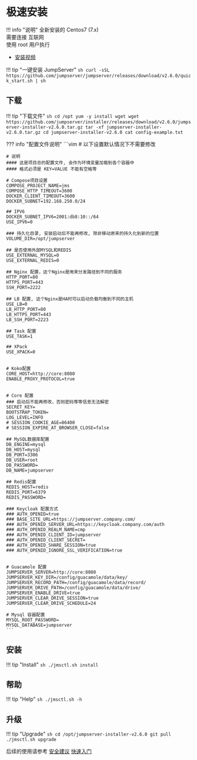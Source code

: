 # 极速安装

!!! info "说明"
    全新安装的 Centos7 (7.x)  
    需要连接 互联网  
    使用 root 用户执行  

- [安装视频](https://www.bilibili.com/video/bv19a4y1i7i9)

!!! tip "一键安装 JumpServer"
    ```sh
    curl -sSL https://github.com/jumpserver/jumpserver/releases/download/v2.6.0/quick_start.sh | sh
    ```

## 下载

!!! tip "下载文件"
    ```sh
    cd /opt
    yum -y install wget
    wget https://github.com/jumpserver/installer/releases/download/v2.6.0/jumpserver-installer-v2.6.0.tar.gz
    tar -xf jumpserver-installer-v2.6.0.tar.gz
    cd jumpserver-installer-v2.6.0
    cat config-example.txt
    ```

??? info "配置文件说明"
    ```vim
    # 以下设置默认情况下不需要修改

    # 说明
    #### 这是项目总的配置文件, 会作为环境变量加载到各个容器中
    #### 格式必须是 KEY=VALUE 不能有空格等

    # Compose项目设置
    COMPOSE_PROJECT_NAME=jms
    COMPOSE_HTTP_TIMEOUT=3600
    DOCKER_CLIENT_TIMEOUT=3600
    DOCKER_SUBNET=192.168.250.0/24

    ## IPV6
    DOCKER_SUBNET_IPV6=2001:db8:10::/64
    USE_IPV6=0

    ### 持久化目录, 安装启动后不能再修改, 除非移动原来的持久化到新的位置
    VOLUME_DIR=/opt/jumpserver

    ## 是否使用外部MYSQL和REDIS
    USE_EXTERNAL_MYSQL=0
    USE_EXTERNAL_REDIS=0

    ## Nginx 配置，这个Nginx是用来分发路径到不同的服务
    HTTP_PORT=80
    HTTPS_PORT=443
    SSH_PORT=2222

    ## LB 配置, 这个Nginx是HA时可以启动负载均衡到不同的主机
    USE_LB=0
    LB_HTTP_PORT=80
    LB_HTTPS_PORT=443
    LB_SSH_PORT=2223

    ## Task 配置
    USE_TASK=1

    ## XPack
    USE_XPACK=0


    # Koko配置
    CORE_HOST=http://core:8080
    ENABLE_PROXY_PROTOCOL=true


    # Core 配置
    ### 启动后不能再修改，否则密码等等信息无法解密
    SECRET_KEY=
    BOOTSTRAP_TOKEN=
    LOG_LEVEL=INFO
    # SESSION_COOKIE_AGE=86400
    # SESSION_EXPIRE_AT_BROWSER_CLOSE=false

    ## MySQL数据库配置
    DB_ENGINE=mysql
    DB_HOST=mysql
    DB_PORT=3306
    DB_USER=root
    DB_PASSWORD=
    DB_NAME=jumpserver

    ## Redis配置
    REDIS_HOST=redis
    REDIS_PORT=6379
    REDIS_PASSWORD=

    ### Keycloak 配置方式
    ### AUTH_OPENID=true
    ### BASE_SITE_URL=https://jumpserver.company.com/
    ### AUTH_OPENID_SERVER_URL=https://keycloak.company.com/auth
    ### AUTH_OPENID_REALM_NAME=cmp
    ### AUTH_OPENID_CLIENT_ID=jumpserver
    ### AUTH_OPENID_CLIENT_SECRET=
    ### AUTH_OPENID_SHARE_SESSION=true
    ### AUTH_OPENID_IGNORE_SSL_VERIFICATION=true


    # Guacamole 配置
    JUMPSERVER_SERVER=http://core:8080
    JUMPSERVER_KEY_DIR=/config/guacamole/data/key/
    JUMPSERVER_RECORD_PATH=/config/guacamole/data/record/
    JUMPSERVER_DRIVE_PATH=/config/guacamole/data/drive/
    JUMPSERVER_ENABLE_DRIVE=true
    JUMPSERVER_CLEAR_DRIVE_SESSION=true
    JUMPSERVER_CLEAR_DRIVE_SCHEDULE=24

    # Mysql 容器配置
    MYSQL_ROOT_PASSWORD=
    MYSQL_DATABASE=jumpserver
    ```

## 安装

!!! tip "Install"
    ```sh
    ./jmsctl.sh install
    ```

## 帮助

!!! tip "Help"
    ```sh
    ./jmsctl.sh -h
    ```

## 升级

!!! tip "Upgrade"
    ```sh
    cd /opt/jumpserver-installer-v2.6.0
    git pull
    ./jmsctl.sh upgrade
    ```

后续的使用请参考 [安全建议](install_security.md) [快速入门](../../admin-guide/quick_start/)  
